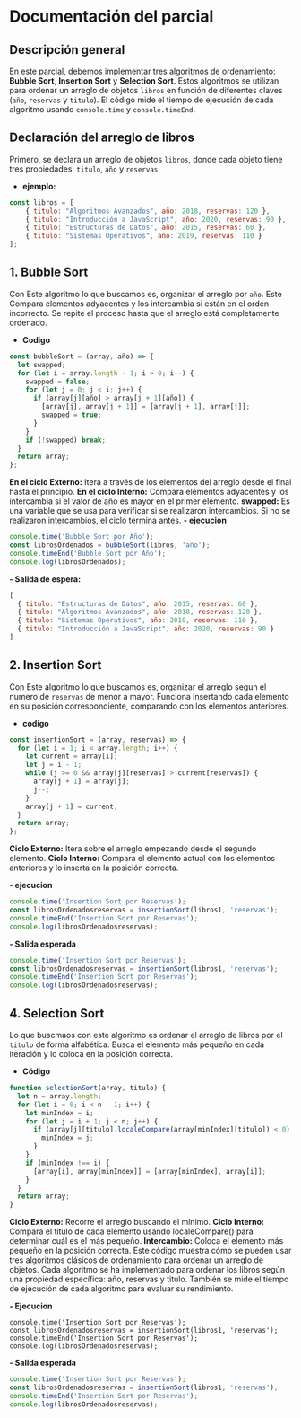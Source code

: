 # Documentación del parcial

## Descripción general
En este parcial, debemos implementar tres algoritmos de ordenamiento: **Bubble Sort**, **Insertion Sort** y **Selection Sort**. Estos algoritmos se utilizan para ordenar un arreglo de objetos `libros` en función de diferentes claves (`año`, `reservas` y `titulo`). El código mide el tiempo de ejecución de cada algoritmo usando `console.time` y `console.timeEnd`.

## **Declaración del arreglo de libros**
Primero, se declara un arreglo de objetos `libros`, donde cada objeto tiene tres propiedades: `titulo`, `año` y `reservas`.

- **ejemplo:**
```js
const libros = [
    { titulo: "Algoritmos Avanzados", año: 2018, reservas: 120 },
    { titulo: "Introducción a JavaScript", año: 2020, reservas: 90 },
    { titulo: "Estructuras de Datos", año: 2015, reservas: 60 },
    { titulo: "Sistemas Operativos", año: 2019, reservas: 110 }
];
```
## 1. **Bubble Sort**

Con Este algoritmo lo que buscamos es, organizar el arreglo por `año`. Este Compara elementos adyacentes y los intercambia si están en el orden incorrecto. Se repite el proceso hasta que el arreglo está completamente ordenado.

- **Codigo**
```js
const bubbleSort = (array, año) => {
  let swapped;
  for (let i = array.length - 1; i > 0; i--) { 
    swapped = false; 
    for (let j = 0; j < i; j++) { 
      if (array[j][año] > array[j + 1][año]) { 
        [array[j], array[j + 1]] = [array[j + 1], array[j]];
        swapped = true; 
      }
    }
    if (!swapped) break; 
  }
  return array;
};
```
**En el ciclo Externo:** Itera a través de los elementos del arreglo desde el final hasta el principio.
**En el ciclo Interno:** Compara elementos adyacentes y los intercambia si el valor de año es mayor en el primer elemento.
**swapped:** Es una variable que se usa para verificar si se realizaron intercambios. Si no se realizaron intercambios, el ciclo termina antes.
**- ejecucion**
```js
console.time('Bubble Sort por Año');
const librosOrdenados = bubbleSort(libros, 'año');
console.timeEnd('Bubble Sort por Año');
console.log(librosOrdenados);
```
**- Salida de espera:**
```js
[
  { titulo: "Estructuras de Datos", año: 2015, reservas: 60 },
  { titulo: "Algoritmos Avanzados", año: 2018, reservas: 120 },
  { titulo: "Sistemas Operativos", año: 2019, reservas: 110 },
  { titulo: "Introducción a JavaScript", año: 2020, reservas: 90 }
]
```

## 2. Insertion Sort
Con Este algoritmo lo que buscamos es, organizar el arreglo segun el numero de `reservas` de menor a mayor. Funciona insertando cada elemento en su posición correspondiente, comparando con los elementos anteriores.

- **codigo**
```js
const insertionSort = (array, reservas) => {
  for (let i = 1; i < array.length; i++) {
    let current = array[i];
    let j = i - 1;
    while (j >= 0 && array[j][reservas] > current[reservas]) {
      array[j + 1] = array[j];
      j--;
    }
    array[j + 1] = current;
  }
  return array;
};
```
**Ciclo Externo:** Itera sobre el arreglo empezando desde el segundo elemento.
**Ciclo Interno:** Compara el elemento actual con los elementos anteriores y lo inserta en la posición correcta.

**- ejecucion**
```js
console.time('Insertion Sort por Reservas');
const librosOrdenadosreservas = insertionSort(libros1, 'reservas');
console.timeEnd('Insertion Sort por Reservas');
console.log(librosOrdenadosreservas);
```
**- Salida esperada**
```js
console.time('Insertion Sort por Reservas');
const librosOrdenadosreservas = insertionSort(libros1, 'reservas');
console.timeEnd('Insertion Sort por Reservas');
console.log(librosOrdenadosreservas);
```

## 4. Selection Sort
Lo que buscmaos con este algoritmo es ordenar el arreglo de libros por el `titulo` de forma alfabética. Busca el elemento más pequeño en cada iteración y lo coloca en la posición correcta.

- **Código**
```js
function selectionSort(array, titulo) {
  let n = array.length;
  for (let i = 0; i < n - 1; i++) {
    let minIndex = i;
    for (let j = i + 1; j < n; j++) {
      if (array[j][titulo].localeCompare(array[minIndex][titulo]) < 0) {
        minIndex = j;
      }
    }
    if (minIndex !== i) {
      [array[i], array[minIndex]] = [array[minIndex], array[i]];
    }
  }
  return array;
}
```
**Ciclo Externo:** Recorre el arreglo buscando el mínimo.
**Ciclo Interno:** Compara el título de cada elemento usando localeCompare() para determinar cuál es el más pequeño.
**Intercambio:** Coloca el elemento más pequeño en la posición correcta.
Este código muestra cómo se pueden usar tres algoritmos clásicos de ordenamiento para ordenar un arreglo de objetos. Cada algoritmo se ha implementado para ordenar los libros según una propiedad específica: año, reservas y titulo. También se mide el tiempo de ejecución de cada algoritmo para evaluar su rendimiento.

**- Ejecucion**
```Js
console.time('Insertion Sort por Reservas');
const librosOrdenadosreservas = insertionSort(libros1, 'reservas');
console.timeEnd('Insertion Sort por Reservas');
console.log(librosOrdenadosreservas);
```

**- Salida esperada**
```js
console.time('Insertion Sort por Reservas');
const librosOrdenadosreservas = insertionSort(libros1, 'reservas');
console.timeEnd('Insertion Sort por Reservas');
console.log(librosOrdenadosreservas);
```
